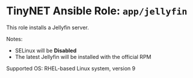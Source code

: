 # TinyNET Ansible Role: `app/jellyfin`

This role installs a Jellyfin server.

Notes:

- SELinux will be **Disabled**
- The latest Jellyfin will be installed with the official RPM

Supported OS: RHEL-based Linux system, version 9
